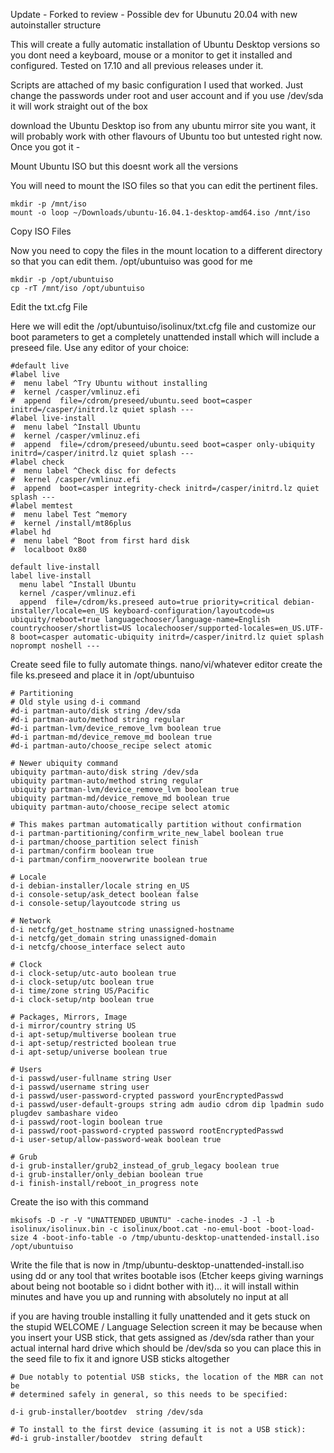 Update - Forked to review - Possible dev for Ubunutu 20.04 with new autoinstaller structure

This will create a fully automatic installation of Ubuntu Desktop versions so you dont need a keyboard, mouse or a monitor to get it installed and configured. Tested on 17.10 and all previous releases under it.

Scripts are attached of my basic configuration I used that worked. Just change the passwords under root and user account and if you use /dev/sda it will work straight out of the box

download the Ubuntu Desktop iso from any ubuntu mirror site you want, it will probably work with other flavours of Ubuntu too but untested right now. Once you got it -

Mount Ubuntu ISO but this doesnt work all the versions

You will need to mount the ISO files so that you can edit the pertinent files.
```
mkdir -p /mnt/iso
mount -o loop ~/Downloads/ubuntu-16.04.1-desktop-amd64.iso /mnt/iso
```
Copy ISO Files

Now you need to copy the files in the mount location to a different directory so that you can edit them. /opt/ubuntuiso was good for me

```
mkdir -p /opt/ubuntuiso
cp -rT /mnt/iso /opt/ubuntuiso
```

Edit the txt.cfg File

Here we will edit the /opt/ubuntuiso/isolinux/txt.cfg file and customize our boot parameters to get a completely unattended install which will include a preseed file. Use any editor of your choice:

```
#default live
#label live
#  menu label ^Try Ubuntu without installing
#  kernel /casper/vmlinuz.efi
#  append  file=/cdrom/preseed/ubuntu.seed boot=casper initrd=/casper/initrd.lz quiet splash ---
#label live-install
#  menu label ^Install Ubuntu
#  kernel /casper/vmlinuz.efi
#  append  file=/cdrom/preseed/ubuntu.seed boot=casper only-ubiquity initrd=/casper/initrd.lz quiet splash ---
#label check
#  menu label ^Check disc for defects
#  kernel /casper/vmlinuz.efi
#  append  boot=casper integrity-check initrd=/casper/initrd.lz quiet splash ---
#label memtest
#  menu label Test ^memory
#  kernel /install/mt86plus
#label hd 
#  menu label ^Boot from first hard disk
#  localboot 0x80

default live-install
label live-install
  menu label ^Install Ubuntu
  kernel /casper/vmlinuz.efi
  append  file=/cdrom/ks.preseed auto=true priority=critical debian-installer/locale=en_US keyboard-configuration/layoutcode=us ubiquity/reboot=true languagechooser/language-name=English countrychooser/shortlist=US localechooser/supported-locales=en_US.UTF-8 boot=casper automatic-ubiquity initrd=/casper/initrd.lz quiet splash noprompt noshell ---
```

Create seed file to fully automate things. nano/vi/whatever editor create the file ks.preseed and place it in /opt/ubuntuiso

```
# Partitioning
# Old style using d-i command
#d-i partman-auto/disk string /dev/sda
#d-i partman-auto/method string regular
#d-i partman-lvm/device_remove_lvm boolean true
#d-i partman-md/device_remove_md boolean true
#d-i partman-auto/choose_recipe select atomic

# Newer ubiquity command
ubiquity partman-auto/disk string /dev/sda
ubiquity partman-auto/method string regular
ubiquity partman-lvm/device_remove_lvm boolean true
ubiquity partman-md/device_remove_md boolean true
ubiquity partman-auto/choose_recipe select atomic

# This makes partman automatically partition without confirmation
d-i partman-partitioning/confirm_write_new_label boolean true
d-i partman/choose_partition select finish
d-i partman/confirm boolean true
d-i partman/confirm_nooverwrite boolean true

# Locale
d-i debian-installer/locale string en_US
d-i console-setup/ask_detect boolean false
d-i console-setup/layoutcode string us

# Network
d-i netcfg/get_hostname string unassigned-hostname
d-i netcfg/get_domain string unassigned-domain
d-i netcfg/choose_interface select auto

# Clock
d-i clock-setup/utc-auto boolean true
d-i clock-setup/utc boolean true
d-i time/zone string US/Pacific
d-i clock-setup/ntp boolean true

# Packages, Mirrors, Image
d-i mirror/country string US
d-i apt-setup/multiverse boolean true
d-i apt-setup/restricted boolean true
d-i apt-setup/universe boolean true

# Users
d-i passwd/user-fullname string User
d-i passwd/username string user
d-i passwd/user-password-crypted password yourEncryptedPasswd
d-i passwd/user-default-groups string adm audio cdrom dip lpadmin sudo plugdev sambashare video
d-i passwd/root-login boolean true
d-i passwd/root-password-crypted password rootEncryptedPasswd
d-i user-setup/allow-password-weak boolean true

# Grub
d-i grub-installer/grub2_instead_of_grub_legacy boolean true
d-i grub-installer/only_debian boolean true
d-i finish-install/reboot_in_progress note
```

Create the iso with this command
```
mkisofs -D -r -V "UNATTENDED_UBUNTU" -cache-inodes -J -l -b isolinux/isolinux.bin -c isolinux/boot.cat -no-emul-boot -boot-load-size 4 -boot-info-table -o /tmp/ubuntu-desktop-unattended-install.iso /opt/ubuntuiso
```
Write the file that is now in /tmp/ubuntu-desktop-unattended-install.iso using dd or any tool that writes bootable isos (Etcher keeps giving warnings about being not bootable so i didnt bother with it)... it will install within minutes and have you up and running with absolutely no input at all

if you are having trouble installing it fully unattended and it gets stuck on the stupid WELCOME / Language Selection screen it may be because when you insert your USB stick, that gets assigned as /dev/sda rather than your actual internal hard drive which should be /dev/sda so you can place this in the seed file to fix it and ignore USB sticks altogether

```
# Due notably to potential USB sticks, the location of the MBR can not be
# determined safely in general, so this needs to be specified:

d-i grub-installer/bootdev  string /dev/sda

# To install to the first device (assuming it is not a USB stick):
#d-i grub-installer/bootdev  string default
```

